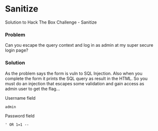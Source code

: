 # Sanitize
Solution to Hack The Box Challenge - Sanitize

### Problem

Can you escape the query context and log in as admin at my super secure login page?

### Solution

As the problem says the form is vuln to SQL Injection. Also when you complete the form it prints the SQL query as result in the HTML. So you must do an injection that escapes some validation and gain access as admin user to get the flag...

Username field
```
admin
```

Password field
```
' OR 1=1 --
```
